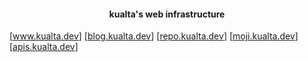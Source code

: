 <h4 align="center"> kualta's web infrastructure </h4> 

[<a href="https://www.kualta.dev">www.kualta.dev</a>]
[<a href="https://blog.kualta.dev">blog.kualta.dev</a>]
[<a href="https://repo.kualta.dev">repo.kualta.dev</a>]
[<a href="https://moji.kualta.dev">moji.kualta.dev</a>]
[<a href="https://apis.kualta.dev">apis.kualta.dev</a>]
<!-- <a href="https://arts.kualta.dev">arts.kualta.dev</a> -->
<!-- <a href="https://vids.kualta.dev">vids.kualta.dev</a> -->
